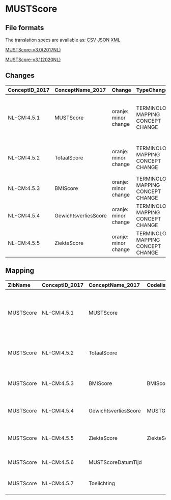 # MUSTScore
## File formats

The translation specs are available as: 
[CSV](../csv/MUSTScore.csv) [JSON](../json/MUSTScore.json) [XML](../xml/MUSTScore.xml)



[MUSTScore-v3.0(2017NL)](https://zibs.nl/wiki/MUSTScore-v3.0(2017NL))

[MUSTScore-v3.1(2020NL)](https://zibs.nl/wiki/MUSTScore-v3.1(2020NL))









## Changes

| ConceptID_2017   | ConceptName_2017     | Change               | TypeChange                         | Impact_heen   | TRANSLATIE_spec_heen                                                                                                                   | Impact_terug   | TRANSLATIE_spec_terug                                                                                                                  | Omschrijving                              |
|:-----------------|:---------------------|:---------------------|:-----------------------------------|:--------------|:---------------------------------------------------------------------------------------------------------------------------------------|:---------------|:---------------------------------------------------------------------------------------------------------------------------------------|:------------------------------------------|
| NL-CM:4.5.1      | MUSTScore            | oranje: minor change | TERMINOLOGY MAPPING CONCEPT CHANGE | Medium        | SCT DefinitionCode [414648004 Malnutrition Universal Screening Tool] -> [444297006 MUST (Malnutrition universal screening tool) score] | Medium         | SCT DefinitionCode [444297006 MUST (Malnutrition universal screening tool) score] -> [414648004 Malnutrition Universal Screening Tool] | SNOMED CT DefintionCode concept aangepast |
| NL-CM:4.5.2      | TotaalScore          | oranje: minor change | TERMINOLOGY MAPPING CONCEPT CHANGE | Medium        | SCT DefinitionCode [blank] -> [444297006 'Malnutrition Universal Screening Tool'-score]                                                | Medium         | SCT DefinitionCode [444297006 'Malnutrition Universal Screening Tool'-score] -> [blank]                                                | SNOMED CT DefintionCode concept aangepast |
| NL-CM:4.5.3      | BMIScore             | oranje: minor change | TERMINOLOGY MAPPING CONCEPT CHANGE | Medium        | SCT DefinitionCode [blank] -> [4005003 MUSTScore BMIScore]                                                                             | Medium         | SCT DefinitionCode [4005003 MUSTScore BMIScore] -> [blank]                                                                             | SNOMED CT DefintionCode concept aangepast |
| NL-CM:4.5.4      | GewichtsverliesScore | oranje: minor change | TERMINOLOGY MAPPING CONCEPT CHANGE | Medium        | SCT DefinitionCode [blank] -> [4005004 MUSTScore GewichtsverliesScore]                                                                 | Medium         | SCT DefinitionCode [4005004 MUSTScore GewichtsverliesScore] ->[blank]                                                                  | SNOMED CT DefintionCode concept aangepast |
| NL-CM:4.5.5      | ZiekteScore          | oranje: minor change | TERMINOLOGY MAPPING CONCEPT CHANGE | Medium        | SCT DefinitionCode [blank] -> [4005005 MUSTScore ZiekteScore]                                                                          | Medium         | SCT DefinitionCode [4005005 MUSTScore ZiekteScore] -> [blank]                                                                          | SNOMED CT DefintionCode concept aangepast |

## Mapping

| ZibName   | ConceptID_2017   | ConceptName_2017     | Codelists_2017                    | Change                  | ConceptID_2020   | ConceptName_2020     | Codelists_2020                    | Bits    | Omschrijving                              | TypeChange                         | Impact_heen   | TRANSLATIE_spec_heen                                                                                                                   | Impact_terug   | TRANSLATIE_spec_terug                                                                                                                  |
|:----------|:-----------------|:---------------------|:----------------------------------|:------------------------|:-----------------|:---------------------|:----------------------------------|:--------|:------------------------------------------|:-----------------------------------|:--------------|:---------------------------------------------------------------------------------------------------------------------------------------|:---------------|:---------------------------------------------------------------------------------------------------------------------------------------|
| MUSTScore | NL-CM:4.5.1      | MUSTScore            |                                   | oranje: minor change    | NL-CM:4.5.1      | MUSTScore            |                                   | ZIB-922 | SNOMED CT DefintionCode concept aangepast | TERMINOLOGY MAPPING CONCEPT CHANGE | Medium        | SCT DefinitionCode [414648004 Malnutrition Universal Screening Tool] -> [444297006 MUST (Malnutrition universal screening tool) score] | Medium         | SCT DefinitionCode [444297006 MUST (Malnutrition universal screening tool) score] -> [414648004 Malnutrition Universal Screening Tool] |
| MUSTScore | NL-CM:4.5.2      | TotaalScore          |                                   | oranje: minor change    | NL-CM:4.5.2      | TotaalScore          |                                   | ZIB-922 | SNOMED CT DefintionCode concept aangepast | TERMINOLOGY MAPPING CONCEPT CHANGE | Medium        | SCT DefinitionCode [blank] -> [444297006 'Malnutrition Universal Screening Tool'-score]                                                | Medium         | SCT DefinitionCode [444297006 'Malnutrition Universal Screening Tool'-score] -> [blank]                                                |
| MUSTScore | NL-CM:4.5.3      | BMIScore             | BMIScoreCodelijst                 | oranje: minor change    | NL-CM:4.5.3      | BMIScore             | BMIScoreCodelijst                 | ZIB-922 | SNOMED CT DefintionCode concept aangepast | TERMINOLOGY MAPPING CONCEPT CHANGE | Medium        | SCT DefinitionCode [blank] -> [4005003 MUSTScore BMIScore]                                                                             | Medium         | SCT DefinitionCode [4005003 MUSTScore BMIScore] -> [blank]                                                                             |
| MUSTScore | NL-CM:4.5.4      | GewichtsverliesScore | MUSTGewichtsverliesScoreCodelijst | oranje: minor change    | NL-CM:4.5.4      | GewichtsverliesScore | MUSTGewichtsverliesScoreCodelijst | ZIB-922 | SNOMED CT DefintionCode concept aangepast | TERMINOLOGY MAPPING CONCEPT CHANGE | Medium        | SCT DefinitionCode [blank] -> [4005004 MUSTScore GewichtsverliesScore]                                                                 | Medium         | SCT DefinitionCode [4005004 MUSTScore GewichtsverliesScore] ->[blank]                                                                  |
| MUSTScore | NL-CM:4.5.5      | ZiekteScore          | ZiekteScoreCodelijst              | oranje: minor change    | NL-CM:4.5.5      | ZiekteScore          | ZiekteScoreCodelijst              | ZIB-922 | SNOMED CT DefintionCode concept aangepast | TERMINOLOGY MAPPING CONCEPT CHANGE | Medium        | SCT DefinitionCode [blank] -> [4005005 MUSTScore ZiekteScore]                                                                          | Medium         | SCT DefinitionCode [4005005 MUSTScore ZiekteScore] -> [blank]                                                                          |
| MUSTScore | NL-CM:4.5.6      | MUSTScoreDatumTijd   |                                   | groen: geen wijzigingen | NL-CM:4.5.6      | MUSTScoreDatumTijd   |                                   |         |                                           |                                    |               |                                                                                                                                        |                |                                                                                                                                        |
| MUSTScore | NL-CM:4.5.7      | Toelichting          |                                   | groen: geen wijzigingen | NL-CM:4.5.7      | Toelichting          |                                   |         |                                           |                                    |               |                                                                                                                                        |                |                                                                                                                                        |

